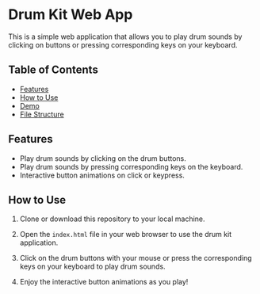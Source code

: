 # Drum Kit Web App

This is a simple web application that allows you to play drum sounds by clicking on buttons or pressing corresponding keys on your keyboard.

## Table of Contents

- [Features](#features)
- [How to Use](#how-to-use)
- [Demo](#demo)
- [File Structure](#file-structure)

## Features

- Play drum sounds by clicking on the drum buttons.
- Play drum sounds by pressing corresponding keys on the keyboard.
- Interactive button animations on click or keypress.

## How to Use

1. Clone or download this repository to your local machine.

2. Open the `index.html` file in your web browser to use the drum kit application.

3. Click on the drum buttons with your mouse or press the corresponding keys on your keyboard to play drum sounds.

4. Enjoy the interactive button animations as you play!




